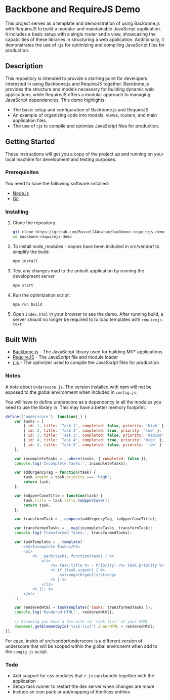 # Backbone and RequireJS Demo

This project serves as a template and demonstration of using Backbone.js with RequireJS to build a modular and maintainable JavaScript application. It includes a basic setup with a single router and a view, showcasing the capabilities of these libraries in structuring a web application. Additionally, it demonstrates the use of r.js for optimizing and compiling JavaScript files for production.

## Description

This repository is intended to provide a starting point for developers interested in using Backbone.js and RequireJS together. Backbone.js provides the structure and models necessary for building dynamic web applications, while RequireJS offers a modular approach to managing JavaScript dependencies. This demo highlights:

- The basic setup and configuration of Backbone.js and RequireJS.
- An example of organizing code into models, views, routers, and main application files.
- The use of r.js to compile and optimize JavaScript files for production.

## Getting Started

These instructions will get you a copy of the project up and running on your local machine for development and testing purposes.

### Prerequisites

You need to have the following software installed:

- [Node.js](https://nodejs.org/)
- [Git](https://git-scm.com/)

### Installing

1. Clone the repository:

    ```sh
    git clone https://github.com/RussellAbraham/backbone-requirejs-demo.git
    cd backbone-requirejs-demo
    ```

2. To install node_modules - copies have been included in src/vendor/ to simplify the build:

    ```sh
    npm install
    ```

3. Test any changes mad to the unbuilt application by running the development server

    ```sh
    npm start
    ```

4. Run the optimization script:

    ```sh
    npm run build
    ```

5. Open `index.html` in your browser to see the demo. After running build, a server should no longer be required to to load templates with `requirejs-text`

## Built With

- [Backbone.js](https://backbonejs.org/) - The JavaScript library used for building MV* applications
- [RequireJS](https://requirejs.org/) - The JavaScript file and module loader
- [r.js](https://requirejs.org/docs/optimization.html) - The optimizer used to compile the JavaScript files for production

### Notes

A note about `Underscore.js`. The version installed with npm will not be exposed to the global environment when included in `config.js`. 

You will have to define underscore as a dependency in all the modules you need to use the library in. This may have a better memory footprint. 

```javascript
define(['underscore'], function(_) {
    var tasks = [
        { id: 1, title: 'Task 1', completed: false, priority: 'high' },
        { id: 2, title: 'Task 2', completed: true, priority: 'low' },
        { id: 3, title: 'Task 3', completed: false, priority: 'medium' },
        { id: 4, title: 'Task 4', completed: true, priority: 'high' },
        { id: 5, title: 'Task 5', completed: false, priority: 'low' }
    ];

    var incompleteTasks = _.where(tasks, { completed: false });
    console.log('Incomplete Tasks:', incompleteTasks);

    var addUrgencyTag = function(task) {
        task.urgent = task.priority === 'high';
        return task;
    };

    var toUpperCaseTitle = function(task) {
        task.title = task.title.toUpperCase();
        return task;
    };

    var transformTask = _.compose(addUrgencyTag, toUpperCaseTitle);

    var transformedTasks = _.map(incompleteTasks, transformTask);
    console.log('Transformed Tasks:', transformedTasks);

    var taskTemplate = _.template(`
        <h2>Incomplete Tasks</h2>
        <ul>
            <% _.each(tasks, function(task) { %>
                <li>
                    <%= task.title %> - Priority: <%= task.priority %>
                    <% if (task.urgent) { %>
                        <strong>(Urgent)</strong>
                    <% } %>
                </li>
            <% }); %>
        </ul>
    `);

    var renderedHtml = taskTemplate({ tasks: transformedTasks });
    console.log('Rendered HTML:', renderedHtml);
    
    // Assuming you have a div with id 'task-list' in your HTML
    document.getElementById('task-list').innerHTML = renderedHtml;
});
```
For ease, inside of src/vendor/underscore is a different version of underscore that will be scoped within the global environemt when add to the `congig.js` script. 

### Todo

- Add support for css modules that `r.js` can bundle together with the application
- Setup task runner to restart the dev server when changes are made
- Include an icon pack or api/mapping of html/css entities